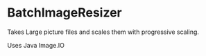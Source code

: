 # BatchImageResizer
Takes Large picture files and scales them with progressive scaling. 

Uses Java Image.IO
